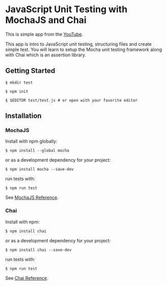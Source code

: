 # JavaScript Unit Testing with MochaJS and Chai

This is simple app from the [YouTube](https://www.youtube.com/watch?v=MLTRHc5dk6s).

This app is intro to JavaScript unit testing, structuring files and create simple test. You will learn to setup the Mocha unit testing framework along with Chai which is an assertion library.

## Getting Started

```
$ mkdir test
```

```
$ npm init
```

```
$ $EDITOR test/test.js # or open with your favorite editor
```

## Installation

### MochaJS

Install with npm globally:

```
$ npm install --global mocha
```

or as a development dependency for your project:

```
$ npm install mocha --save-dev
```

run tests with:

```
$ npm run test
```

See [MochaJS Reference](https://mochajs.org/).

### Chai

Install with npm:

```
$ npm install chai
```

or as a development dependency for your project:

```
$ npm install chai --save-dev
```

run tests with:

```
$ npm run test
```

See [Chai Reference](https://www.chaijs.com/).
